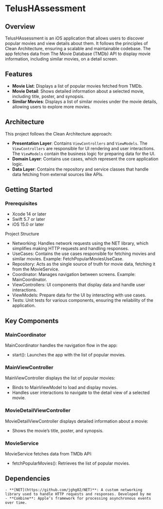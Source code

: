 # TelusHAssessment

## Overview

TelusHAssessment is an iOS application that allows users to discover popular movies and view details about them. It follows the principles of Clean Architecture, ensuring a scalable and maintainable codebase. The app fetches data from The Movie Database (TMDb) API to display movie information, including similar movies, on a detail screen.

## Features

- **Movie List**: Displays a list of popular movies fetched from TMDb.
- **Movie Detail**: Shows detailed information about a selected movie, including title, poster, and synopsis.
- **Similar Movies**: Displays a list of similar movies under the movie details, allowing users to explore more movies.

## Architecture

This project follows the Clean Architecture approach:

- **Presentation Layer**: Contains `ViewControllers` and `ViewModels`. The `ViewControllers` are responsible for UI rendering and user interactions. The `ViewModels` contain the business logic for preparing data for the UI.
- **Domain Layer**: Contains use cases, which represent the core application logic.
- **Data Layer**: Contains the repository and service classes that handle data fetching from external sources like APIs.

## Getting Started

### Prerequisites

- Xcode 14 or later
- Swift 5.7 or later
- iOS 15.0 or later

Project Structure

- Networking: Handles network requests using the NET library, which simplifies making HTTP requests and handling responses.
- UseCases: Contains the use cases responsible for fetching movies and similar movies. Example: FetchPopularMoviesUseCase.
- Repository: Acts as the single source of truth for movie data, fetching it from the MovieService.
- Coordinator: Manages navigation between screens. Example: MainCoordinator.
- ViewControllers: UI components that display data and handle user interactions.
- ViewModels: Prepare data for the UI by interacting with use cases.
- Tests: Unit tests for various components, ensuring the reliability of the application.

## Key Components

### MainCoordinator

MainCoordinator handles the navigation flow in the app:

- start(): Launches the app with the list of popular movies.

### MainViewController

MainViewController displays the list of popular movies:

- Binds to MainViewModel to load and display movies.
- Handles user interactions to navigate to the detail view of a selected movie.

### MovieDetailViewController

MovieDetailViewController displays detailed information about a movie:

- Shows the movie’s title, poster, and synopsis.

### MovieService

MovieService fetches data from TMDb API:

- fetchPopularMovies(): Retrieves the list of popular movies.

## Dependencies

	- **[NET](https://github.com/jghg02/NET)**: A custom networking library used to handle HTTP requests and responses. Developed by me 
	- **Combine**: Apple’s framework for processing asynchronous events over time.
 
